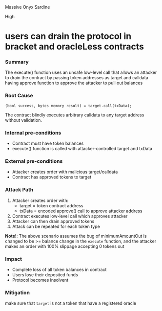Massive Onyx Sardine

High

# users can drain the protocol in bracket and oracleLess contracts

### Summary

The execute() function uses an unsafe low-level call that allows an attacker to drain the contract by passing token addresses as target and calldata having approve function to approve the attacker to pull out balances

### Root Cause

```solidity
(bool success, bytes memory result) = target.call(txData);
```

The contract blindly executes arbitrary calldata to any target address without validation.

### Internal pre-conditions

- Contract must have token balances
- execute() function is called with attacker-controlled target and txData

### External pre-conditions

- Attacker creates order with malicious target/calldata
- Contract has approved tokens to target

### Attack Path

1. Attacker creates order with:
    - target = token contract address
    - txData = encoded approve() call to approve attacker address
2. Contract executes low-level call which approves attacker
3. Attacker can then drain approved tokens
4. Attack can be repeated for each token type
   
**Note!**: The above scenario assumes the bug of minimumAmountOut is changed to be >= balance change in the `execute` function, and the attacker makes an order with 100% slippage accepting 0 tokens out

### Impact

- Complete loss of all token balances in contract
- Users lose their deposited funds
- Protocol becomes insolvent


### Mitigation

make sure that `target` is not a token that have a registered oracle